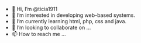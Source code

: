 - 👋 Hi, I’m @ticia1911
- 👀 I’m interested in developing web-based systems.
- 🌱 I’m currently learning html, php, css and java.
- 💞️ I’m looking to collaborate on ...
- 📫 How to reach me ...

<!---
ticia1911/ticia1911 is a ✨ special ✨ repository because its `README.md` (this file) appears on your GitHub profile.
You can click the Preview link to take a look at your changes.
--->
